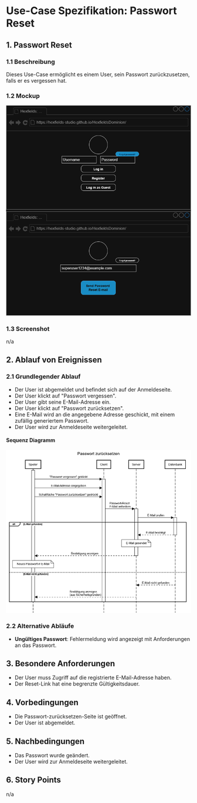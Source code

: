 # Use-Case Spezifikation: Passwort Reset

## 1. Passwort Reset

### 1.1 Beschreibung

Dieses Use-Case ermöglicht es einem User, sein Passwort zurückzusetzen, falls er es vergessen hat.

### 1.2 Mockup

![password_reset_mockup](./password_reset_mockup.drawio.png "password_reset_mockup")

### 1.3 Screenshot

n/a

## 2. Ablauf von Ereignissen

### 2.1 Grundlegender Ablauf

- Der User ist abgemeldet und befindet sich auf der Anmeldeseite.
- Der User klickt auf "Passwort vergessen".
- Der User gibt seine E-Mail-Adresse ein.
- Der User klickt auf "Passwort zurücksetzen".
- Eine E-Mail wird an die angegebene Adresse geschickt, mit einem zufällig generiertem Passwort.
- Der User wird zur Anmeldeseite weitergeleitet.

#### Sequenz Diagramm

![password_reset_sequence](./password_reset_sequence.png "password_reset_sequence")

### 2.2 Alternative Abläufe

- **Ungültiges Passwort**: Fehlermeldung wird angezeigt mit Anforderungen an das Passwort.

## 3. Besondere Anforderungen

- Der User muss Zugriff auf die registrierte E-Mail-Adresse haben.
- Der Reset-Link hat eine begrenzte Gültigkeitsdauer.

## 4. Vorbedingungen

- Die Passwort-zurücksetzen-Seite ist geöffnet.
- Der User ist abgemeldet.

## 5. Nachbedingungen

- Das Passwort wurde geändert.
- Der User wird zur Anmeldeseite weitergeleitet.

## 6. Story Points

n/a
